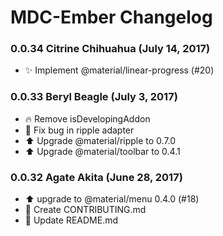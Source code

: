 # MDC-Ember Changelog

### 0.0.34 Citrine Chihuahua (July 14, 2017)

- :sparkles: Implement @material/linear-progress (#20)

### 0.0.33 Beryl Beagle (July 3, 2017)

- :fire: Remove isDevelopingAddon
- :bug: Fix bug in ripple adapter
- :arrow_up: Upgrade @material/ripple to 0.7.0
- :arrow_up: Upgrade @material/toolbar to 0.4.1

### 0.0.32 Agate Akita (June 28, 2017)

- :arrow_up: upgrade to @material/menu 0.4.0 (#18)
- :memo: Create CONTRIBUTING.md
- :memo: Update README.md


